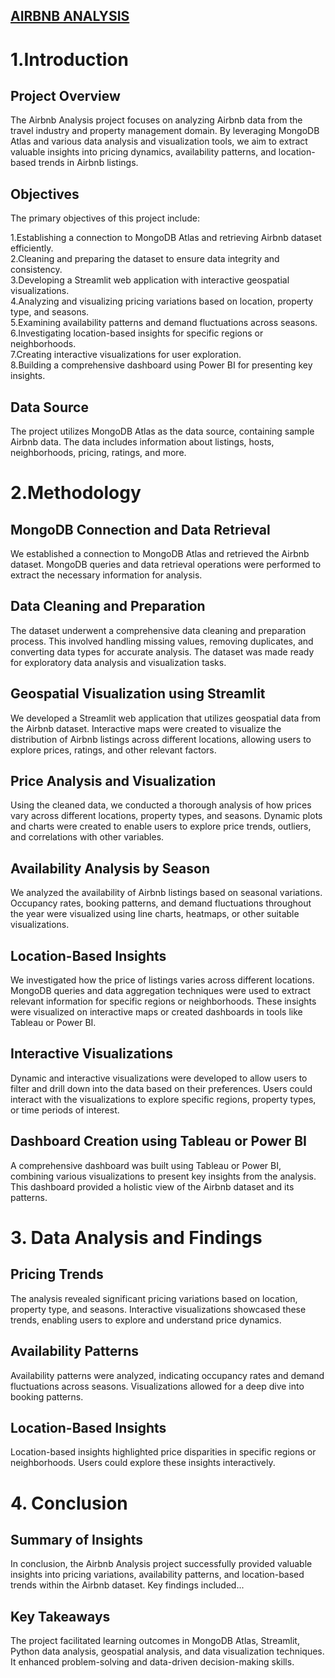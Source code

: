 ## <ins> AIRBNB ANALYSIS </ins>

# 1.Introduction

## **Project Overview**  
The Airbnb Analysis project focuses on analyzing Airbnb data from the travel industry and property management domain. By leveraging MongoDB Atlas and various data analysis and visualization tools, we aim to extract valuable insights into pricing dynamics, availability patterns, and location-based trends in Airbnb listings.

## **Objectives** 

  The primary objectives of this project include:

 1.Establishing a connection to MongoDB Atlas and retrieving Airbnb dataset efficiently.</br>
 2.Cleaning and preparing the dataset to ensure data integrity and consistency.</br>
 3.Developing a Streamlit web application with interactive geospatial visualizations.</br>
 4.Analyzing and visualizing pricing variations based on location, property type, and seasons.</br>
 5.Examining availability patterns and demand fluctuations across seasons.</br>
 6.Investigating location-based insights for specific regions or neighborhoods.</br>
 7.Creating interactive visualizations for user exploration.</br>
 8.Building a comprehensive dashboard using Power BI for presenting key insights.</br>

## **Data Source**
The project utilizes MongoDB Atlas as the data source, containing sample Airbnb data. The data includes information about listings, hosts, neighborhoods, pricing, ratings, and more.

# 2.Methodology

## **MongoDB Connection and Data Retrieval**

We established a connection to MongoDB Atlas and retrieved the Airbnb dataset. MongoDB queries and data retrieval operations were performed to extract the necessary information for analysis.

## **Data Cleaning and Preparation**

The dataset underwent a comprehensive data cleaning and preparation process. This involved handling missing values, removing duplicates, and converting data types for accurate analysis. The dataset was made ready for exploratory data analysis and visualization tasks.

## **Geospatial Visualization using Streamlit**

We developed a Streamlit web application that utilizes geospatial data from the Airbnb dataset. Interactive maps were created to visualize the distribution of Airbnb listings across different locations, allowing users to explore prices, ratings, and other relevant factors.

## **Price Analysis and Visualization**

Using the cleaned data, we conducted a thorough analysis of how prices vary across different locations, property types, and seasons. Dynamic plots and charts were created to enable users to explore price trends, outliers, and correlations with other variables.

## **Availability Analysis by Season**

We analyzed the availability of Airbnb listings based on seasonal variations. Occupancy rates, booking patterns, and demand fluctuations throughout the year were visualized using line charts, heatmaps, or other suitable visualizations.

## **Location-Based Insights**

We investigated how the price of listings varies across different locations. MongoDB queries and data aggregation techniques were used to extract relevant information for specific regions or neighborhoods. These insights were visualized on interactive maps or created dashboards in tools like Tableau or Power BI.

## **Interactive Visualizations**

Dynamic and interactive visualizations were developed to allow users to filter and drill down into the data based on their preferences. Users could interact with the visualizations to explore specific regions, property types, or time periods of interest.

## **Dashboard Creation using Tableau or Power BI**

A comprehensive dashboard was built using Tableau or Power BI, combining various visualizations to present key insights from the analysis. This dashboard provided a holistic view of the Airbnb dataset and its patterns.

     
# 3. Data Analysis and Findings
## **Pricing Trends**

The analysis revealed significant pricing variations based on location, property type, and seasons. Interactive visualizations showcased these trends, enabling users to explore and understand price dynamics.

## **Availability Patterns**

Availability patterns were analyzed, indicating occupancy rates and demand fluctuations across seasons. Visualizations allowed for a deep dive into booking patterns.

## **Location-Based Insights**

Location-based insights highlighted price disparities in specific regions or neighborhoods. Users could explore these insights interactively.

# 4. Conclusion
## **Summary of Insights**
In conclusion, the Airbnb Analysis project successfully provided valuable insights into pricing variations, availability patterns, and location-based trends within the Airbnb dataset. Key findings included...

## **Key Takeaways**
The project facilitated learning outcomes in MongoDB Atlas, Streamlit, Python data analysis, geospatial analysis, and data visualization techniques. It enhanced problem-solving and data-driven decision-making skills.
